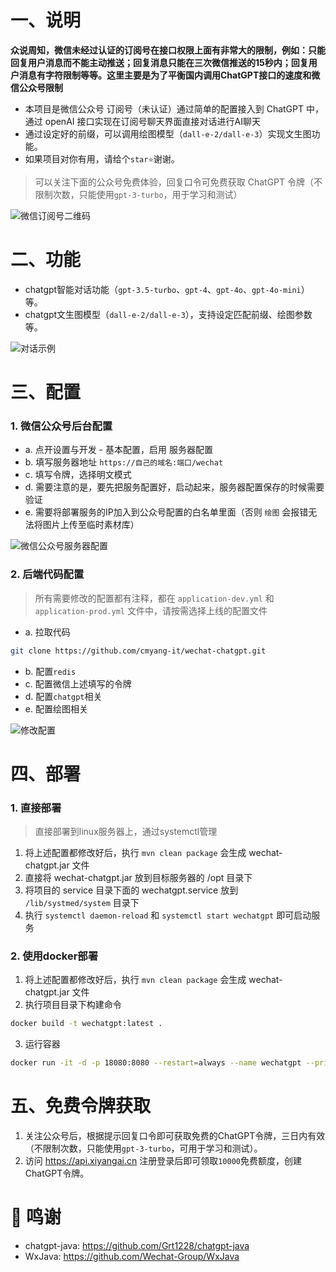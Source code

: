 # 一、说明

**众说周知，微信未经过认证的订阅号在接口权限上面有非常大的限制，例如：只能回复用户消息而不能主动推送；回复消息只能在三次微信推送的15秒内；回复用户消息有字符限制等等。这里主要是为了平衡国内调用ChatGPT接口的速度和微信公众号限制**

- 本项目是微信公众号 订阅号（未认证）通过简单的配置接入到 ChatGPT 中，通过 openAI 接口实现在订阅号聊天界面直接对话进行AI聊天
- 通过设定好的前缀，可以调用绘图模型（`dall-e-2/dall-e-3`）实现文生图功能。
- 如果项目对你有用，请给个`star⭐`谢谢。

> 可以关注下面的公众号免费体验，回复口令可免费获取 ChatGPT 令牌（不限制次数，只能使用`gpt-3-turbo`，用于学习和测试）

![微信订阅号二维码](https://easyimage.cmyang.cn/i/2024/08/01/fslzhe.webp)

# 二、功能

- chatgpt智能对话功能（`gpt-3.5-turbo`、`gpt-4`、`gpt-4o`、`gpt-4o-mini`）等。
- chatgpt文生图模型（`dall-e-2/dall-e-3`），支持设定匹配前缀、绘图参数等。

![对话示例](https://easyimage.cmyang.cn/i/2024/07/23/f8e4j6.webp)

# 三、配置

### 1. 微信公众号后台配置

- a. 点开设置与开发 - 基本配置，启用 服务器配置
- b. 填写服务器地址 `https://自己的域名:端口/wechat`
- c. 填写令牌，选择明文模式
- d. 需要注意的是，要先把服务配置好，启动起来，服务器配置保存的时候需要验证
- e. 需要将部署服务的IP加入到公众号配置的白名单里面（否则 `绘图` 会报错无法将图片上传至临时素材库）

![微信公众号服务器配置](https://easyimage.cmyang.cn/i/2024/06/29/10hjr2u.webp)
### 2. 后端代码配置

> 所有需要修改的配置都有注释，都在 `application-dev.yml` 和 `application-prod.yml` 文件中，请按需选择上线的配置文件

- a. 拉取代码
```bash
git clone https://github.com/cmyang-it/wechat-chatgpt.git
```
- b. 配置`redis`
- c. 配置微信上述填写的令牌
- d. 配置`chatgpt`相关
- e. 配置绘图相关

![修改配置](https://easyimage.cmyang.cn/i/2024/07/29/10kimp9.webp)

# 四、部署

### 1. 直接部署
> 直接部署到linux服务器上，通过systemctl管理
1. 将上述配置都修改好后，执行 `mvn clean package` 会生成 wechat-chatgpt.jar 文件
2. 直接将 wechat-chatgpt.jar 放到目标服务器的 /opt 目录下
3. 将项目的 service 目录下面的 wechatgpt.service 放到 `/lib/systmed/system` 目录下
4. 执行 `systemctl daemon-reload` 和 `systemctl start wechatgpt` 即可启动服务

### 2. 使用docker部署
1. 将上述配置都修改好后，执行 `mvn clean package` 会生成 wechat-chatgpt.jar 文件
2. 执行项目目录下构建命令
```bash
docker build -t wechatgpt:latest .
```
3. 运行容器
```bash
docker run -it -d -p 18080:8080 --restart=always --name wechatgpt --privileged=true  -v /etc/localtime:/etc/localtime:ro wechatgpt:latest
```

# 五、免费令牌获取
1. 关注公众号后，根据提示回复口令即可获取免费的ChatGPT令牌，三日内有效（不限制次数，只能使用`gpt-3-turbo`，可用于学习和测试）。
2. 访问 https://api.xiyangai.cn 注册登录后即可领取`10000`免费额度，创建ChatGPT令牌。

# 🙏 鸣谢 
- chatgpt-java: https://github.com/Grt1228/chatgpt-java 
- WxJava: https://github.com/Wechat-Group/WxJava
